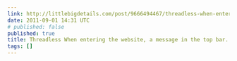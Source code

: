 ```yaml
---
link: http://littlebigdetails.com/post/9666494467/threadless-when-entering-the-website-a-message-in
date: 2011-09-01 14:31 UTC
# published: false
published: true
title: Threadless When entering the website, a message in the top bar...
tags: []
---
```



